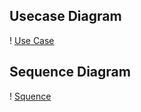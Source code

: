 
## Usecase Diagram
! [Use Case](https://user-images.githubusercontent.com/94445728/142796435-f0eadcf1-e0df-4608-8492-2a8459bf294f.png)
## Sequence Diagram
! [Squence](https://user-images.githubusercontent.com/94445728/142800794-ff735744-f61d-4423-9282-68316c51f2d0.png)


